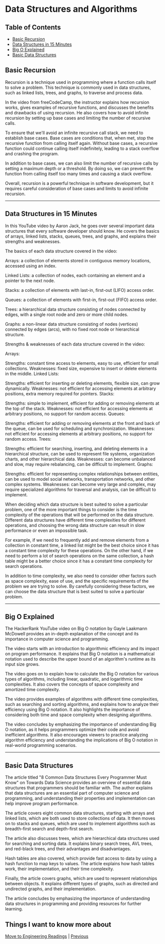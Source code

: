 # Data Structures and Algorithms

## Table of Contents

- [Basic Recursion](#basic-recursion)
- [Data Structures in 15 Minutes](#data-structures-in-15-minutes)
- [Big O Explained](#big-o-explained)
- [Basic Data Structures](#basic-data-structures)

## Basic Recursion

Recursion is a technique used in programming where a function calls itself to solve a problem. This technique is commonly used in data structures, such as linked lists, trees, and graphs, to traverse and process data.

In the video from freeCodeCamp, the instructor explains how recursion works, gives examples of recursive functions, and discusses the benefits and drawbacks of using recursion. He also covers how to avoid infinite recursion by setting up base cases and limiting the number of recursive calls.

To ensure that we'll avoid an infinite recursive call stack, we need to establish base cases. Base cases are conditions that, when met, stop the recursive function from calling itself again. Without base cases, a recursive function could continue calling itself indefinitely, leading to a stack overflow and crashing the program.

In addition to base cases, we can also limit the number of recursive calls by setting a maximum depth or a threshold. By doing so, we can prevent the function from calling itself too many times and causing a stack overflow.

Overall, recursion is a powerful technique in software development, but it requires careful consideration of base cases and limits to avoid infinite recursion.

___

## Data Structures in 15 Minutes

In this YouTube video by Aaron Jack, he goes over several important data structures that every software developer should know. He covers the basics of arrays, linked lists, stacks, queues, trees, and graphs, and explains their strengths and weaknesses.

The basics of each data structure covered in the video:

Arrays: a collection of elements stored in contiguous memory locations, accessed using an index.

Linked Lists: a collection of nodes, each containing an element and a pointer to the next node.

Stacks: a collection of elements with last-in, first-out (LIFO) access order.

Queues: a collection of elements with first-in, first-out (FIFO) access order.

Trees: a hierarchical data structure consisting of nodes connected by edges, with a single root node and zero or more child nodes.

Graphs: a non-linear data structure consisting of nodes (vertices) connected by edges (arcs), with no fixed root node or hierarchical structure.

Strengths & weaknesses of each data structure covered in the video:

Arrays:

Strengths: constant time access to elements, easy to use, efficient for small collections.
Weaknesses: fixed size, expensive to insert or delete elements in the middle.
Linked Lists:

Strengths: efficient for inserting or deleting elements, flexible size, can grow dynamically.
Weaknesses: not efficient for accessing elements at arbitrary positions, extra memory required for pointers.
Stacks:

Strengths: simple to implement, efficient for adding or removing elements at the top of the stack.
Weaknesses: not efficient for accessing elements at arbitrary positions, no support for random access.
Queues:

Strengths: efficient for adding or removing elements at the front and back of the queue, can be used for scheduling and synchronization.
Weaknesses: not efficient for accessing elements at arbitrary positions, no support for random access.
Trees:

Strengths: efficient for searching, inserting, and deleting elements in a hierarchical structure, can be used to represent file systems, organization charts, and other hierarchical data.
Weaknesses: can become unbalanced and slow, may require rebalancing, can be difficult to implement.
Graphs:

Strengths: efficient for representing complex relationships between entities, can be used to model social networks, transportation networks, and other complex systems.
Weaknesses: can become very large and complex, may require specialized algorithms for traversal and analysis, can be difficult to implement.

When deciding which data structure is best suited to solve a particular problem, one of the more important things to consider is the time complexity of the operations that will be performed on the data structure. Different data structures have different time complexities for different operations, and choosing the wrong data structure can result in slow performance or even an impossible task.

For example, if we need to frequently add and remove elements from a collection in constant time, a linked list might be the best choice since it has a constant time complexity for these operations. On the other hand, if we need to perform a lot of search operations on the same collection, a hash table might be a better choice since it has a constant time complexity for search operations.

In addition to time complexity, we also need to consider other factors such as space complexity, ease of use, and the specific requirements of the problem we are trying to solve. By carefully considering these factors, we can choose the data structure that is best suited to solve a particular problem.

___

## Big O Explained

The HackerRank YouTube video on Big O notation by Gayle Laakmann McDowell provides an in-depth explanation of the concept and its importance in computer science and programming.

The video starts with an introduction to algorithmic efficiency and its impact on program performance. It explains that Big O notation is a mathematical notation used to describe the upper bound of an algorithm's runtime as its input size grows.

The video goes on to explain how to calculate the Big O notation for various types of algorithms, including linear, quadratic, and logarithmic time complexities. It also covers the concepts of space complexity and amortized time complexity.

The video provides examples of algorithms with different time complexities, such as searching and sorting algorithms, and explains how to analyze their efficiency using Big O notation. It also highlights the importance of considering both time and space complexity when designing algorithms.

The video concludes by emphasizing the importance of understanding Big O notation, as it helps programmers optimize their code and avoid inefficient algorithms. It also encourages viewers to practice analyzing algorithm efficiency and understanding the implications of Big O notation in real-world programming scenarios.

___

## Basic Data Structures

The article titled "8 Common Data Structures Every Programmer Must Know" on Towards Data Science provides an overview of essential data structures that programmers should be familiar with. The author explains that data structures are an essential part of computer science and programming, and understanding their properties and implementation can help improve program performance.

The article covers eight common data structures, starting with arrays and linked lists, which are both used to store collections of data. It then moves on to stacks and queues, which are used to implement algorithms such as breadth-first search and depth-first search.

The article also discusses trees, which are hierarchical data structures used for searching and sorting data. It explains binary search trees, AVL trees, and red-black trees, and their advantages and disadvantages.

Hash tables are also covered, which provide fast access to data by using a hash function to map keys to values. The article explains how hash tables work, their implementation, and their time complexity.

Finally, the article covers graphs, which are used to represent relationships between objects. It explains different types of graphs, such as directed and undirected graphs, and their implementation.

The article concludes by emphasizing the importance of understanding data structures in programming and providing resources for further learning.

## Things I want to know more about

[Move to Engineering Readings](./EngineeringReadings.md) | [Previous](./PracticeInTheTerminal.md)
